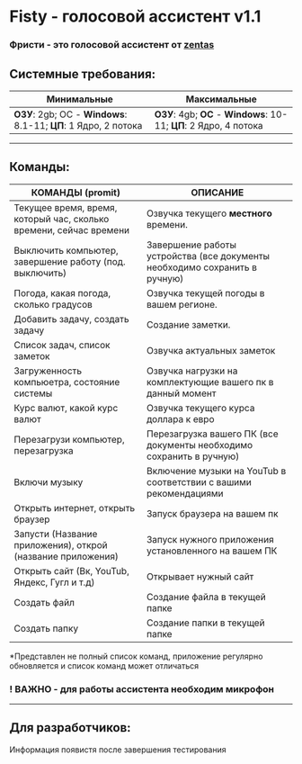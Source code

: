 # Fisty - голосовой ассистент v1.1
### Фристи - это голосовой ассистент от [zentas](http://zentas.ru "zentas")


## Системные требования:

|   Минимальные|Максимальные   |
| ------------ | ------------ |
|   **ОЗУ**: 2gb; ОС - **Windows**: 8.1-11; **ЦП**: 1 Ядро, 2 потока|   **ОЗУ**: 4gb; **ОС** - **Windows**: 10-11; **ЦП**: 2 Ядро, 4 потока|


------------
## Команды:
|  КОМАНДЫ (promit)|   ОПИСАНИЕ|
| ------------ | ------------ |
|   Текущее время, время, который час, сколько времени, сейчас времени|   Озвучка текущего __местного__ времени.|
|   Выключить компьютер, завершение работу (под. выключить)|Завершение работы устройства (все документы необходимо сохранить в ручную)   |
|   Погода, какая погода, сколько градусов|Озвучка текущей погоды в вашем регионе.   |
|   Добавить задачу, создать задачу|Создание заметки.   |
|   Список задач, список заметок|Озвучка актуальных заметок   |
|   Загруженность компьюетра, состояние системы|Озвучка нагрузки на комплектующие вашего пк в данный момент   |
|   Курс валют, какой курс валют|Озвучка текущего курса доллара к евро   |
|   Перезагрузи компьютер, перезагрузка|Перезагрузка вашего ПК (все документы необходимо сохранить в ручную)  |
|   Включи музыку|Включение музыки на YouTub в соответствии с вашими рекомендациями   |
|   Открыть интернет, открыть браузер|Запуск браузера на вашем пк   |
|   Запусти (Название приложения), открой (название приложения)|Запуск нужного приложения установленного на вашем ПК   |
|   Открыть сайт (Вк,  YouTub, Яндекс, Гугл и т.д)| Открывает нужный сайт   |
|   Создать файл|Создание файла в текущей папке   |
|   Создать папку|Создание папки в текущей папке   |
*Представлен не полный список команд, приложение регулярно обновляется и список команд может отличаться   
### ! ВАЖНО - для работы ассистента необходим микрофон


------------

## Для разработчиков:
Информация появистя после завершения тестирования

